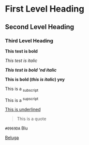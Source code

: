 # First Level Heading

## Second Level Heading

### Third Level Heading

**This test is bold**

_This test is italic_

***This test is bold 'nd italic***

**This is bold (_this is italic_) yey**

This is a <sub> subscript </sub>

This is a <sup> supscript </sup>

<ins> This is underlined </ins>

>This is a quote

`#0969DA` Blu

[Beluga](https://it.wikipedia.org/wiki/Delphinapterus_leucas)

